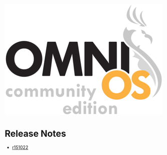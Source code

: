 ![Image](OmniOSce_logo.svg)

# Release Notes

* [r151022](https://github.com/omniosorg/omnios-build/blob/r151022/doc/ReleaseNotes.md)
